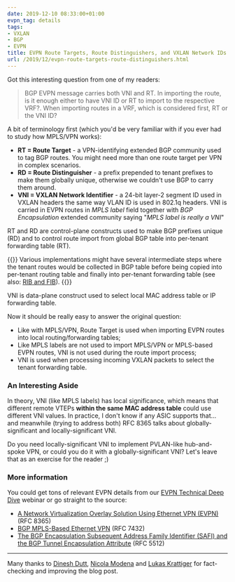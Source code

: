 ```yaml
---
date: 2019-12-10 08:33:00+01:00
evpn_tag: details
tags:
- VXLAN
- BGP
- EVPN
title: EVPN Route Targets, Route Distinguishers, and VXLAN Network IDs
url: /2019/12/evpn-route-targets-route-distinguishers.html
---
```

Got this interesting question from one of my readers:

> BGP EVPN message carries both VNI and RT. In importing the route, is it enough either to have VNI ID or RT to import to the respective VRF?. When importing routes in a VRF, which is considered first, RT or the VNI ID?

A bit of terminology first (which you'd be very familiar with if you ever had to study how MPLS/VPN works):
<!--more-->
-   **RT = Route Target** - a VPN-identifying extended BGP community used to tag BGP routes. You might need more than one route target per VPN in complex scenarios.
-   **RD = Route Distinguisher** - a prefix prepended to tenant prefixes to make them globally unique, otherwise we couldn't use BGP to carry them around.
-   **VNI = VXLAN Network Identifier** - a 24-bit layer-2 segment ID used in VXLAN headers the same way VLAN ID is used in 802.1q headers. VNI is carried in EVPN routes in *MPLS label* field together with *BGP Encapsulation* extended community saying "*MPLS label is really a VNI*"

RT and RD are control-plane constructs used to make BGP prefixes unique (RD) and to control route import from global BGP table into per-tenant forwarding table (RT).

{{<note>}}
Various implementations might have several intermediate steps where the tenant routes would be collected in BGP table before being copied into per-tenant routing table and finally into per-tenant forwarding table (see also: [RIB and FIB](/2010/09/ribs-and-fibs.html)).
{{</note>}}

VNI is data-plane construct used to select local MAC address table or IP forwarding table.

Now it should be really easy to answer the original question:

-   Like with MPLS/VPN, Route Target is used when importing EVPN routes into local routing/forwarding tables;
-   Like MPLS labels are not used to import MPLS/VPN or MPLS-based EVPN routes, VNI is not used during the route import process;
-   VNI is used when processing incoming VXLAN packets to select the tenant forwarding table.

### An Interesting Aside

In theory, VNI (like MPLS labels) has local significance, which means that different remote VTEPs **within the same MAC address table** could use different VNI values. In practice, I don't know if any ASIC supports that... and meanwhile (trying to address both) RFC 8365 talks about globally-significant and locally-significant VNI.

Do you need locally-significant VNI to implement PVLAN-like hub-and-spoke VPN, or could you do it with a globally-significant VNI? Let's leave that as an exercise for the reader ;)

### More information

You could get tons of relevant EVPN details from our [EVPN Technical Deep Dive](https://www.ipspace.net/EVPN_Technical_Deep_Dive) webinar or go straight to the source:

-   [A Network Virtualization Overlay Solution Using Ethernet VPN (EVPN)](https://tools.ietf.org/html/rfc8365) (RFC 8365)
-   [BGP MPLS-Based Ethernet VPN](https://tools.ietf.org/html/rfc7432) (RFC 7432)
-   [The BGP Encapsulation Subsequent Address Family Identifier (SAFI) and the BGP Tunnel Encapsulation Attribute](https://tools.ietf.org/html/rfc5512) (RFC 5512)

---

Many thanks to [Dinesh Dutt](https://www.ipspace.net/Author:Dinesh_Dutt), [Nicola Modena](https://www.ipspace.net/Expert:Nicola_Modena) and [Lukas Krattiger](https://www.ipspace.net/Author:Lukas_Krattiger) for fact-checking and improving the blog post.
